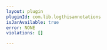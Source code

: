 ```yaml
---
layout: plugin
pluginId: com.lib.logthisannotations
isJarAvailable: true
error: NONE
violations: []

---
```

